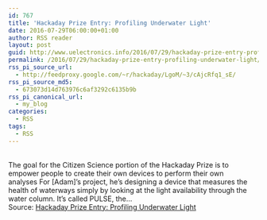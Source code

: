 ```yaml
---
id: 767
title: 'Hackaday Prize Entry: Profiling Underwater Light'
date: 2016-07-29T06:00:00+01:00
author: RSS reader
layout: post
guid: http://www.uelectronics.info/2016/07/29/hackaday-prize-entry-profiling-underwater-light/
permalink: /2016/07/29/hackaday-prize-entry-profiling-underwater-light/
rss_pi_source_url:
  - http://feedproxy.google.com/~r/hackaday/LgoM/~3/cAjcRfq1_sE/
rss_pi_source_md5:
  - 673073d14d763976c6af3292c6135b9b
rss_pi_canonical_url:
  - my_blog
categories:
  - RSS
tags:
  - RSS
---
```

&#013;  
The goal for the Citizen Science portion of the Hackaday Prize is to empower people to create their own devices to perform their own analyses For [Adam]’s project, he’s designing a device that measures the health of waterways simply by looking at the light availability through the water column. It’s called PULSE, the…&#013;  
Source: <a href="http://feedproxy.google.com/~r/hackaday/LgoM/~3/cAjcRfq1_sE/" target="_blank">Hackaday Prize Entry: Profiling Underwater Light</a>